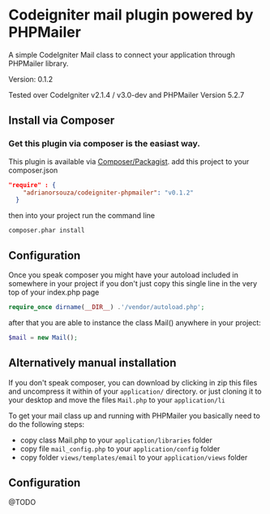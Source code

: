 # Codeigniter mail plugin powered by PHPMailer

A simple CodeIgniter Mail class to connect your application through PHPMailer library.

Version: 0.1.2

Tested over CodeIgniter v2.1.4 / v3.0-dev and PHPMailer Version 5.2.7

## Install via Composer

### Get this plugin via composer is the easiast way.
This plugin is available via [Composer/Packagist](https://packagist.org/packages/adrianorsouza/codeigniter-phpmailer). add this project to your composer.json

```JSON
"require" : {
    "adrianorsouza/codeigniter-phpmailer": "v0.1.2"
  }
```
then into your project run the command line
```CLI
composer.phar install
```

## Configuration
Once you speak composer you might have your autoload included in somewhere in your project if you don't just copy this single line in the very top of your index.php page
```PHP
require_once dirname(__DIR__) .'/vendor/autoload.php';
```
after that you are able to instance the class Mail() anywhere in your project:
```PHP
$mail = new Mail();
```

## Alternatively manual installation
If you don't speak composer, you can download by clicking in zip this files and uncompress it within of your ``application/`` directory.
or just cloning it to your desktop and move the files ``Mail.php`` to your ``application/li``

To get your mail class up and running with PHPMailer you basically need to do the following steps:
- copy class Mail.php to your ``application/libraries`` folder
- copy file ``mail_config.php`` to your ``application/config`` folder
- copy folder ``views/templates/email`` to your ``application/views`` folder

## Configuration

@TODO

